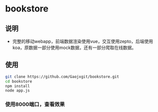 # bookstore
## 说明
- 完整的移动webapp，前端数据渲染使用vue，交互使用zepto，后端使用koa，原数据一部分使用mock数据，还有一部分爬取在线数据。
## 使用
```sh
git clone https://github.com/Gaojxgit/bookstore.git
cd bookstore
npm install
node app.js
```
### 使用8000端口，查看效果

